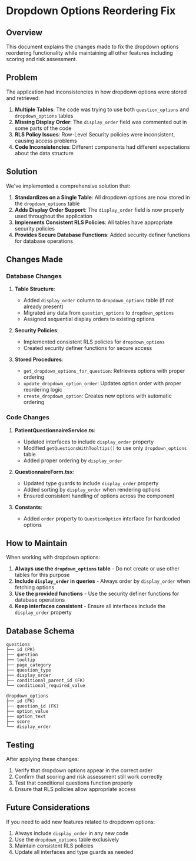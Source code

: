 # Dropdown Options Reordering Fix

## Overview

This document explains the changes made to fix the dropdown options reordering functionality while maintaining all other features including scoring and risk assessment.

## Problem

The application had inconsistencies in how dropdown options were stored and retrieved:

1. **Multiple Tables**: The code was trying to use both `question_options` and `dropdown_options` tables
2. **Missing Display Order**: The `display_order` field was commented out in some parts of the code
3. **RLS Policy Issues**: Row-Level Security policies were inconsistent, causing access problems
4. **Code Inconsistencies**: Different components had different expectations about the data structure

## Solution

We've implemented a comprehensive solution that:

1. **Standardizes on a Single Table**: All dropdown options are now stored in the `dropdown_options` table
2. **Adds Display Order Support**: The `display_order` field is now properly used throughout the application
3. **Implements Consistent RLS Policies**: All tables have appropriate security policies
4. **Provides Secure Database Functions**: Added security definer functions for database operations

## Changes Made

### Database Changes

1. **Table Structure**:
   - Added `display_order` column to `dropdown_options` table (if not already present)
   - Migrated any data from `question_options` to `dropdown_options`
   - Assigned sequential display orders to existing options

2. **Security Policies**:
   - Implemented consistent RLS policies for `dropdown_options`
   - Created security definer functions for secure access

3. **Stored Procedures**:
   - `get_dropdown_options_for_question`: Retrieves options with proper ordering
   - `update_dropdown_option_order`: Updates option order with proper reordering logic
   - `create_dropdown_option`: Creates new options with automatic ordering

### Code Changes

1. **PatientQuestionnaireService.ts**:
   - Updated interfaces to include `display_order` property
   - Modified `getQuestionsWithTooltips()` to use only `dropdown_options` table
   - Added proper ordering by `display_order`

2. **QuestionnaireForm.tsx**:
   - Updated type guards to include `display_order` property
   - Added sorting by `display_order` when rendering options
   - Ensured consistent handling of options across the component

3. **Constants**:
   - Added `order` property to `QuestionOption` interface for hardcoded options

## How to Maintain

When working with dropdown options:

1. **Always use the `dropdown_options` table** - Do not create or use other tables for this purpose
2. **Include `display_order` in queries** - Always order by `display_order` when fetching options
3. **Use the provided functions** - Use the security definer functions for database operations
4. **Keep interfaces consistent** - Ensure all interfaces include the `display_order` property

## Database Schema

```
questions
├── id (PK)
├── question
├── tooltip
├── page_category
├── question_type
├── display_order
├── conditional_parent_id (FK)
└── conditional_required_value

dropdown_options
├── id (PK)
├── question_id (FK)
├── option_value
├── option_text
├── score
└── display_order
```

## Testing

After applying these changes:

1. Verify that dropdown options appear in the correct order
2. Confirm that scoring and risk assessment still work correctly
3. Test that conditional questions function properly
4. Ensure that RLS policies allow appropriate access

## Future Considerations

If you need to add new features related to dropdown options:

1. Always include `display_order` in any new code
2. Use the `dropdown_options` table exclusively
3. Maintain consistent RLS policies
4. Update all interfaces and type guards as needed